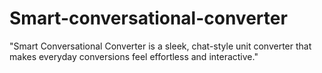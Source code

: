 # Smart-conversational-converter
"Smart Conversational Converter is a sleek, chat-style unit converter that makes everyday conversions feel effortless and interactive."
